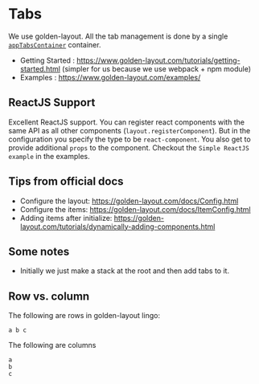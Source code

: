 # Tabs
We use golden-layout. All the tab management is done by a single [`appTabsContainer`][code] container.

* Getting Started : https://www.golden-layout.com/tutorials/getting-started.html (simpler for us because we use webpack + npm module)
* Examples : https://www.golden-layout.com/examples/

## ReactJS Support
Excellent ReactJS support. You can register react components with the same API as all other components (`layout.registerComponent`). But in the configuration you specify the type to be `react-component`. You also get to provide additional `props` to the component. Checkout the `Simple ReactJS example` in the examples.

## Tips from official docs
* Configure the layout: https://golden-layout.com/docs/Config.html
* Configure the items: https://golden-layout.com/docs/ItemConfig.html
* Adding items after initialize: https://golden-layout.com/tutorials/dynamically-adding-components.html

## Some notes
* Initially we just make a stack at the root and then add tabs to it.

## Row vs. column
The following are rows in golden-layout lingo:

```
a b c
```
The following are columns
```
a
b
c
```

[code]:https://github.com/johnpaularthur/spork/blob/master/src/app/tabs/v2/appTabsContainer.tsx
